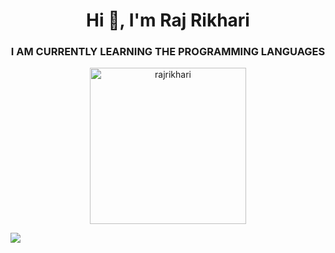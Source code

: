 <!-- [![MasterHead](https://user-images.githubusercontent.com/74038190/225813708-98b745f2-7d22-48cf-9150-083f1b00d6c9.gif)](https://rishavchanda.io) -->

<h1 align="center">Hi 👋, I'm Raj Rikhari</h1>
<h3 align="center">I AM CURRENTLY LEARNING THE PROGRAMMING LANGUAGES</h3>





<p align="center"> <img src="https://komarev.com/ghpvc/?username=rajrikhari&label=Profile%20views&color=0e75b6&style=flat" alt="rajrikhari" width="250"/> </p>




![](https://github-readme-stats.vercel.app/api/top-langs/?username=createXcodes&theme=dark&hide_border=false&include_all_commits=false&count_private=false&layout=compact&align="center")




